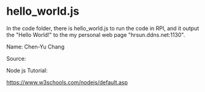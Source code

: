 # hello_world.js

In the code folder, there is hello_world.js to run the code in RPI, and it output the "Hello World!" to the my personal web page "hrsun.ddns.net:1130".

Name: Chen-Yu Chang

Source:

Node js Tutorial:

https://www.w3schools.com/nodejs/default.asp
